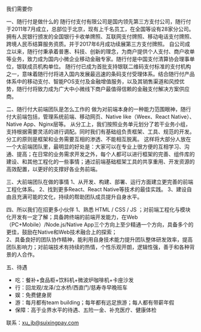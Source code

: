 我们需要你

一、随行付是做什么的
随行付支付有限公司是国内领先第三方支付公司，随行付于2011年7月成立，总部位于北京，现有上千名员工，在全国等设有28家分公司。拥有人民银行颁发的全国银行卡收单牌照、互联网支付牌照、移动电话支付牌照、跨境人民币结算服务资质。并于2017年6月成功续展第三方支付牌照。
自公司成立以来，随行付秉承着普惠、科技、创新的理念，为商户提供个人支付、商户收单等业务，致力成为国内小微企业移动金融专家。随行付是中国支付清算协会理事单位，银联成员机构单位。
随行付已成为首批支持银联二维码支付标准的支付机构之一，意味着随行付将进入国内发展最迅速的条码支付受理体系。结合随行付产品体系中的移动支付、智能POS支付及金融增值服务，以及其销售渠道和风控优势，随行付将致力成为广大中小微线下商户最值得信赖的金融支付解决方案供应商。  

二、随行付大前端团队是怎么工作的
做为对前端本身的一种能力范围眼神，随行付大前端包括，管理系统前端、移动网页、Native like（Weex、React Native）、Native App、Nginx层等。
从分工上，我们按照业务单元划分了若干业务小组，支持根据需要灵活的进行调配。同时我们有基础组负责框架、工具、规范的开发。分工的原则是框架和业务需要互相的渗透、不能相互脱离。
这样将大部分人放在一个大前端团队里，最明显的好处是：大家可以在专业上很方便的互相学习、沟通、提高；在日常的业务需求开发之外，每个人都可以进行框架的完善、组件库的建设、和其他工程化的一些事情；通过前端基础框架工具的共享重用、开发资源的高效配置，以更好的支撑好各业务前端。  

三、大前端团队在做的事情
1、从开发、构建、部署、运行方面建立更完善的前端工程化体系。
2、找到更多React、React Native等技术的最佳实践。
3、建设自由且充满可能的文化，持续的帮助团队成员提升自身水平。  

四、所以我们在招更多小伙伴
1、熟悉 HTML / CSS / JS ；对前端工程化与模块化开发有一定了解；具备跨终端的前端开发能力，在Web（PC+Mobile）/Node.js/Native App三个方向上至少精通一个方向，具备多个的更佳，鼓励在Native和Web技术融合上的探索；  
2、具备良好的团队协作精神，能利用自身技术能力提升团队整体研发效率，提高团队影响力；对前端技术有持续的热情，个性乐观开朗，逻辑性强，善于和各种背景的人合作。  

五、待遇
* 吃：餐补+食品柜+饮料机+微波炉咖啡机+卡座沙发
* 行：回龙观/龙泽/立水桥/西直门/慈寿寺早晚班车
* 娱：免费健身房
* 游：每月都有team building；每年都有远足旅游；每人都有带薪年假
* 保障：高于业界水平的待遇、五险一金、补充医疗、健康体检

联系：xu_jb@suixingpay.com
